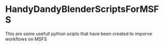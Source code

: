 # HandyDandyBlenderScriptsForMSFS
This are some usefull python scipts that have been created to imporve workflows on MSFS
